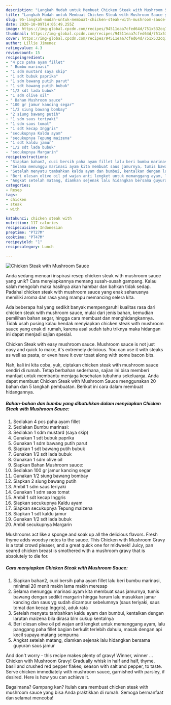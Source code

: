 ```yaml
---
description: "Langkah Mudah untuk Membuat Chicken Steak with Mushroom Sauce yang Sempurna"
title: "Langkah Mudah untuk Membuat Chicken Steak with Mushroom Sauce yang Sempurna"
slug: 95-langkah-mudah-untuk-membuat-chicken-steak-with-mushroom-sauce-yang-sempurna
date: 2020-10-09T14:05:49.255Z
image: https://img-global.cpcdn.com/recipes/94511eaa7cfed64d/751x532cq70/chicken-steak-with-mushroom-sauce-foto-resep-utama.jpg
thumbnail: https://img-global.cpcdn.com/recipes/94511eaa7cfed64d/751x532cq70/chicken-steak-with-mushroom-sauce-foto-resep-utama.jpg
cover: https://img-global.cpcdn.com/recipes/94511eaa7cfed64d/751x532cq70/chicken-steak-with-mushroom-sauce-foto-resep-utama.jpg
author: Lillie Jimenez
ratingvalue: 4.3
reviewcount: 15
recipeingredient:
- "4 pcs paha ayam fillet"
- " Bumbu marinasi"
- "1 sdm mustard saya skip"
- "1 sdt bubuk paprika"
- "1 sdm bawang putih parut"
- "1 sdt bawang putih bubuk"
- "1/2 sdt lada bubuk"
- "1 sdm olive oil"
- " Bahan Mushroom sauce"
- "100 gr jamur kancing segar"
- "1/2 siung bawang bombay"
- "2 siung bawang putih"
- "1 sdm saus teriyaki"
- "1 sdm saos tomat"
- "1 sdt kecap Inggris"
- "secukupnya Kaldu ayam"
- "secukupnya Tepung maizena"
- "1 sdt kaldu jamur"
- "1/2 sdt lada bubuk"
- "secukupnya Margarin"
recipeinstructions:
- "Siapkan bahan2, cuci bersih paha ayam fillet lalu beri bumbu marinasi, minimal 20 menit makin lama makin meresap"
- "Selama menunggu marinasi ayam kita membuat saus jamurnya, tumis bawang dengan sedikit margarin hingga harum lalu masukkan jamur kancing dan saus yg sudah dicampur sebelumnya (saus teriyaki, saus tomat dan kecap Inggris), aduk rata"
- "Setelah menyatu tambahkan kaldu ayam dan bumbui, kentalkan dengan larutan maizena bila dirasa blm cukup kentalnya"
- "Beri olesan olive oil pd wajan anti lengket untuk memanggang ayam, lalu panggang paha fillet bagian berkulit terlebih dahulu, masak dengan api kecil supaya matang sempurna"
- "Angkat setelah matang, diamkan sejenak lalu hidangkan bersama guyuran saus jamur"
categories:
- Resep
tags:
- chicken
- steak
- with

katakunci: chicken steak with 
nutrition: 117 calories
recipecuisine: Indonesian
preptime: "PT27M"
cooktime: "PT47M"
recipeyield: "1"
recipecategory: Lunch

---
```



![Chicken Steak with Mushroom Sauce](https://img-global.cpcdn.com/recipes/94511eaa7cfed64d/751x532cq70/chicken-steak-with-mushroom-sauce-foto-resep-utama.jpg)

Anda sedang mencari inspirasi resep chicken steak with mushroom sauce yang unik? Cara menyiapkannya memang susah-susah gampang. Kalau salah mengolah maka hasilnya akan hambar dan bahkan tidak sedap. Padahal chicken steak with mushroom sauce yang enak seharusnya memiliki aroma dan rasa yang mampu memancing selera kita.

Ada beberapa hal yang sedikit banyak mempengaruhi kualitas rasa dari chicken steak with mushroom sauce, mulai dari jenis bahan, kemudian pemilihan bahan segar, hingga cara membuat dan menghidangkannya. Tidak usah pusing kalau hendak menyiapkan chicken steak with mushroom sauce yang enak di rumah, karena asal sudah tahu triknya maka hidangan ini dapat menjadi sajian spesial.

Chicken Steak with easy mushroom sauce. Mushroom sauce is not just easy and quick to make, it&#39;s extremely delicious. You can use it with steaks as well as pasta, or even have it over toast along with some bacon bits.


Nah, kali ini kita coba, yuk, ciptakan chicken steak with mushroom sauce sendiri di rumah. Tetap berbahan sederhana, sajian ini bisa memberi manfaat untuk membantu menjaga kesehatan tubuhmu sekeluarga. Anda dapat membuat Chicken Steak with Mushroom Sauce menggunakan 20 bahan dan 5 langkah pembuatan. Berikut ini cara dalam membuat hidangannya.

<!--inarticleads1-->

##### Bahan-bahan dan bumbu yang dibutuhkan dalam menyiapkan Chicken Steak with Mushroom Sauce:

1. Sediakan 4 pcs paha ayam fillet
1. Sediakan  Bumbu marinasi:
1. Sediakan 1 sdm mustard (saya skip)
1. Gunakan 1 sdt bubuk paprika
1. Gunakan 1 sdm bawang putih parut
1. Siapkan 1 sdt bawang putih bubuk
1. Gunakan 1/2 sdt lada bubuk
1. Gunakan 1 sdm olive oil
1. Siapkan  Bahan Mushroom sauce:
1. Sediakan 100 gr jamur kancing segar
1. Gunakan 1/2 siung bawang bombay
1. Siapkan 2 siung bawang putih
1. Ambil 1 sdm saus teriyaki
1. Gunakan 1 sdm saos tomat
1. Ambil 1 sdt kecap Inggris
1. Siapkan secukupnya Kaldu ayam
1. Siapkan secukupnya Tepung maizena
1. Siapkan 1 sdt kaldu jamur
1. Gunakan 1/2 sdt lada bubuk
1. Ambil secukupnya Margarin


Mushrooms act like a sponge and soak up all the delicious flavors. Fresh thyme adds woodsy notes to the sauce. This Chicken with Mushroom Gravy is a total crowd pleaser, and a great quick one for midweek! Juicy, pan seared chicken breast is smothered with a mushroom gravy that is absolutely to die for. 

<!--inarticleads2-->

##### Cara menyiapkan Chicken Steak with Mushroom Sauce:

1. Siapkan bahan2, cuci bersih paha ayam fillet lalu beri bumbu marinasi, minimal 20 menit makin lama makin meresap
1. Selama menunggu marinasi ayam kita membuat saus jamurnya, tumis bawang dengan sedikit margarin hingga harum lalu masukkan jamur kancing dan saus yg sudah dicampur sebelumnya (saus teriyaki, saus tomat dan kecap Inggris), aduk rata
1. Setelah menyatu tambahkan kaldu ayam dan bumbui, kentalkan dengan larutan maizena bila dirasa blm cukup kentalnya
1. Beri olesan olive oil pd wajan anti lengket untuk memanggang ayam, lalu panggang paha fillet bagian berkulit terlebih dahulu, masak dengan api kecil supaya matang sempurna
1. Angkat setelah matang, diamkan sejenak lalu hidangkan bersama guyuran saus jamur


And don&#39;t worry - this recipe makes plenty of gravy! Winner, winner … Chicken with Mushroom Gravy! Gradually whisk in half and half, thyme, basil and crushed red pepper flakes; season with salt and pepper, to taste. Serve chicken immediately with mushroom sauce, garnished with parsley, if desired. Here is how you can achieve it. 

Bagaimana? Gampang kan? Itulah cara membuat chicken steak with mushroom sauce yang bisa Anda praktikkan di rumah. Semoga bermanfaat dan selamat mencoba!

